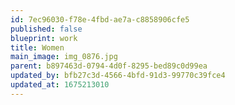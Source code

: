 ```yaml
---
id: 7ec96030-f78e-4fbd-ae7a-c8858906cfe5
published: false
blueprint: work
title: Women
main_image: img_0876.jpg
parent: b897463d-0794-4d0f-8295-bed89c0d99ea
updated_by: bfb27c3d-4566-4bfd-91d3-99770c39fce4
updated_at: 1675213010
---
```

